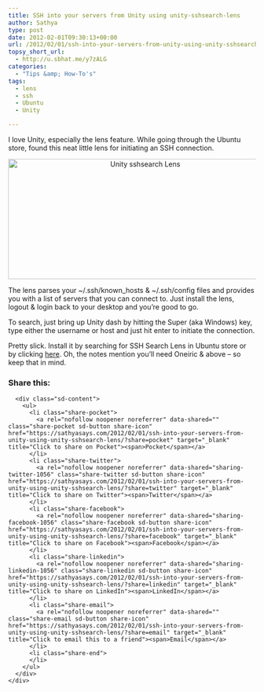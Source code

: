 ```yaml
---
title: SSH into your servers from Unity using unity-sshsearch-lens
author: Sathya
type: post
date: 2012-02-01T09:30:13+00:00
url: /2012/02/01/ssh-into-your-servers-from-unity-using-unity-sshsearch-lens/
topsy_short_url:
  - http://u.sbhat.me/y7zALG
categories:
  - "Tips &amp; How-To's"
tags:
  - lens
  - ssh
  - Ubuntu
  - Unity

---
```

I love Unity, especially the lens feature. While going through the Ubuntu store, found this neat little lens for initiating an SSH connection.

<p style="text-align: center;">
  <a href="https://i2.wp.com/i.imgur.com/d7tX0.jpg"><img class="aligncenter" title="Unity sshsearch Lens" src="https://i2.wp.com/i.imgur.com/d7tX0.jpg?resize=542%2C245" alt="Unity sshsearch Lens" width="542" height="245" data-recalc-dims="1" /></a>
</p>

<p style="text-align: left;">
  The lens parses your ~/.ssh/known_hosts & ~/.ssh/config files and provides you with a list of servers that you can connect to. Just install the lens, logout & login back to your desktop and you&#8217;re good to go.
</p>

<p style="text-align: left;">
  To search, just bring up Unity dash by hitting the Super (aka Windows) key, type either the username or host and just hit enter to initiate the connection.
</p>

<p style="text-align: left;">
  Pretty slick. Install it by searching for SSH Search Lens in Ubuntu store or by clicking <a title="Unity Lens SSH Search" href="http://apt.ubuntu.com/p/unity-lens-sshsearch">here</a>. Oh, the notes mention you&#8217;ll need Oneiric & above &#8211; so keep that in mind.
</p>

<p style="text-align: left;">
  <div class="sharedaddy sd-sharing-enabled">
    <div class="robots-nocontent sd-block sd-social sd-social-icon-text sd-sharing">
      <h3 class="sd-title">
        Share this:
      </h3>
      
      <div class="sd-content">
        <ul>
          <li class="share-pocket">
            <a rel="nofollow noopener noreferrer" data-shared="" class="share-pocket sd-button share-icon" href="https://sathyasays.com/2012/02/01/ssh-into-your-servers-from-unity-using-unity-sshsearch-lens/?share=pocket" target="_blank" title="Click to share on Pocket"><span>Pocket</span></a>
          </li>
          <li class="share-twitter">
            <a rel="nofollow noopener noreferrer" data-shared="sharing-twitter-1056" class="share-twitter sd-button share-icon" href="https://sathyasays.com/2012/02/01/ssh-into-your-servers-from-unity-using-unity-sshsearch-lens/?share=twitter" target="_blank" title="Click to share on Twitter"><span>Twitter</span></a>
          </li>
          <li class="share-facebook">
            <a rel="nofollow noopener noreferrer" data-shared="sharing-facebook-1056" class="share-facebook sd-button share-icon" href="https://sathyasays.com/2012/02/01/ssh-into-your-servers-from-unity-using-unity-sshsearch-lens/?share=facebook" target="_blank" title="Click to share on Facebook"><span>Facebook</span></a>
          </li>
          <li class="share-linkedin">
            <a rel="nofollow noopener noreferrer" data-shared="sharing-linkedin-1056" class="share-linkedin sd-button share-icon" href="https://sathyasays.com/2012/02/01/ssh-into-your-servers-from-unity-using-unity-sshsearch-lens/?share=linkedin" target="_blank" title="Click to share on LinkedIn"><span>LinkedIn</span></a>
          </li>
          <li class="share-email">
            <a rel="nofollow noopener noreferrer" data-shared="" class="share-email sd-button share-icon" href="https://sathyasays.com/2012/02/01/ssh-into-your-servers-from-unity-using-unity-sshsearch-lens/?share=email" target="_blank" title="Click to email this to a friend"><span>Email</span></a>
          </li>
          <li class="share-end">
          </li>
        </ul>
      </div>
    </div>
  </div>